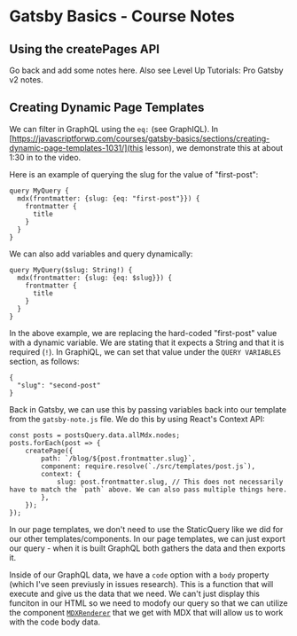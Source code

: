 # Gatsby Basics - Course Notes

## Using the createPages API

Go back and add some notes here. Also see Level Up Tutorials: Pro Gatsby v2 notes.

## Creating Dynamic Page Templates

We can filter in GraphQL using the `eq:` (see GraphIQL). In [https://javascriptforwp.com/courses/gatsby-basics/sections/creating-dynamic-page-templates-1031/](this lesson), we demonstrate this at about 1:30 in to the video.

Here is an example of querying the slug for the value of "first-post":

```
query MyQuery {
  mdx(frontmatter: {slug: {eq: "first-post"}}) {
    frontmatter {
      title
    }
  }
}
```

We can also add variables and query dynamically:

```
query MyQuery($slug: String!) {
  mdx(frontmatter: {slug: {eq: $slug}}) {
    frontmatter {
      title
    }
  }
}
```

In the above example, we are replacing the hard-coded "first-post" value with a dynamic variable. We are stating that it expects a String and that it is required (`!`). In GraphiQL, we can set that value under the `QUERY VARIABLES` section, as follows:

```
{
  "slug": "second-post"
}
```

Back in Gatsby, we can use this by passing variables back into our template from the `gatsby-note.js` file. We do this by using React's Context API:

```
const posts = postsQuery.data.allMdx.nodes;
posts.forEach(post => {
	createPage({
		path: `/blog/${post.frontmatter.slug}`,
		component: require.resolve(`./src/templates/post.js`),
		context: {
			slug: post.frontmatter.slug, // This does not necessarily have to match the `path` above. We can also pass multiple things here.
		},
	});
});
```

In our page templates, we don't need to use the StaticQuery like we did for our other templates/components. In our page templates, we can just export our query - when it is built GraphQL both gathers the data and then exports it.

Inside of our GraphQL data, we have a `code` option with a `body` property (which I've seen previusly in issues research). This is a function that will execute and give us the data that we need. We can't just display this funciton in our HTML so we need to modofy our query so that we can utilize the component [`MDXRenderer`](https://www.gatsbyjs.org/packages/gatsby-plugin-mdx/#mdxrenderer) that we get with MDX that will allow us to work with the code body data.